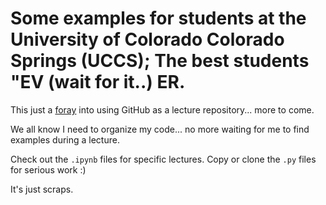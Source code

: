 # Some examples for students at the University of Colorado Colorado Springs (UCCS); The best students "EV (wait for it..) ER.

This just a [foray](https://www.google.com/search?q=foray&rlz=1C5CHFA_enUS814US814&oq=foray&aqs=chrome..69i57j0l5.1250j0j4&sourceid=chrome&ie=UTF-8) into using GitHub as a lecture repository... more to come.

We all know I need to organize my code... no more waiting for me to find examples during a lecture.

Check out the ``.ipynb`` files for specific lectures.  Copy or clone the ``.py`` files for serious work :)

It's just scraps. 
